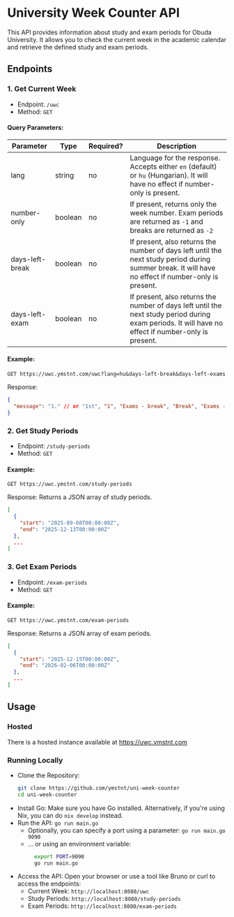 # University Week Counter API

This API provides information about study and exam periods for Obuda University. It allows you to check the current week in the academic calendar and retrieve the defined study and exam periods.

## Endpoints
### 1. Get Current Week

- Endpoint: `/uwc`
- Method: `GET`
#### Query Parameters:
| Parameter       | Type    | Required? | Description                                                                                                                                              |
|-----------------|---------|-----------|----------------------------------------------------------------------------------------------------------------------------------------------------------|
| lang            | string  | no        | Language for the response. Accepts either `en` (default) or `hu` (Hungarian). It will have no effect if number-only is present.                          |
| number-only     | boolean | no        | If present, returns only the week number. Exam periods are returned as `-1` and breaks are returned as `-2`                                              |
| days-left-break | boolean | no        | If present, also returns the number of days left until the next study period during summer break. It will have no effect if number-only is present.      |
| days-left-exam  | boolean | no        | If present, also returns the number of days left until the next study period during exam periods. It will have no effect if number-only is present.      |

#### Example:
`GET https://uwc.ymstnt.com/uwc?lang=hu&days-left-break&days-left-exams`

Response:
```JSON
{
  "message": "1." // or "1st", "1", "Exams - break", "Break", "Exams - break (69 days left)", etc.
}
```

### 2. Get Study Periods

- Endpoint: `/study-periods`
- Method: `GET`

#### Example:
`GET https://uwc.ymstnt.com/study-periods`

Response:
Returns a JSON array of study periods.
```JSON
[
  {
    "start": "2025-09-08T00:00:00Z",
    "end": "2025-12-13T00:00:00Z"
  },
  ...
]
```

### 3. Get Exam Periods

- Endpoint: `/exam-periods`
- Method: `GET`

#### Example:
`GET https://uwc.ymstnt.com/exam-periods`

Response:
Returns a JSON array of exam periods.
```JSON
[
  {
    "start": "2025-12-15T00:00:00Z",
    "end": "2026-02-06T00:00:00Z"
  },
  ...
]
```

## Usage
### Hosted
There is a hosted instance available at https://uwc.ymstnt.com

### Running Locally
- Clone the Repository:
  ```bash
  git clone https://github.com/ymstnt/uni-week-counter
  cd uni-week-counter
  ```
- Install Go: Make sure you have Go installed. Alternatively, if you're using Nix, you can do `nix develop` instead.
- Run the API: `go run main.go`
    - Optionally, you can specify a port using a parameter: `go run main.go 9090`
    - ... or using an environment variable:
      ```bash
        export PORT=9090
        go run main.go
      ```
- Access the API: Open your browser or use a tool like Bruno or curl to access the endpoints:
  - Current Week: `http://localhost:8080/uwc`
  - Study Periods: `http://localhost:8080/study-periods`
  - Exam Periods: `http://localhost:8080/exam-periods`
